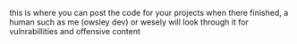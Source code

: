 this is where you can post the code for your projects when there finished, a human such as me (owsley dev) or wesely will look through it for vulnrabillities and offensive content
